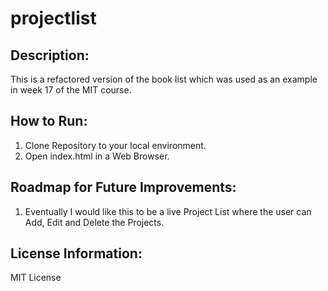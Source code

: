 # projectlist

## Description:
This is a refactored version of the book list which was used as an example in week 17 of the MIT course.

## How to Run:
1. Clone Repository to your local environment.
2. Open index.html in a Web Browser. 

## Roadmap for Future Improvements:
1. Eventually I would like this to be a live Project List where the user can Add, Edit and Delete the Projects.

## License Information:
MIT License